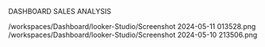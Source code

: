 DASHBOARD
SALES ANALYSIS

/workspaces/Dashboard/looker-Studio/Screenshot 2024-05-11 013528.png
/workspaces/Dashboard/looker-Studio/Screenshot 2024-05-10 213506.png